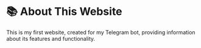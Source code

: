 # :books: About This Website

This is my first website, created for my Telegram bot, providing information about its features and functionality.
